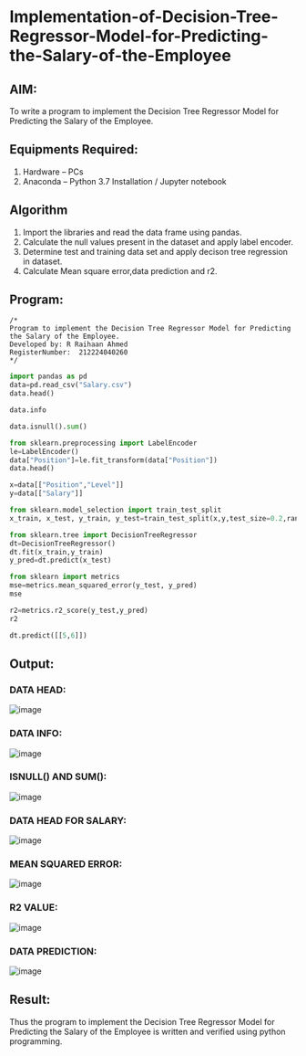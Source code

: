 # Implementation-of-Decision-Tree-Regressor-Model-for-Predicting-the-Salary-of-the-Employee

## AIM:
To write a program to implement the Decision Tree Regressor Model for Predicting the Salary of the Employee.

## Equipments Required:
1. Hardware – PCs
2. Anaconda – Python 3.7 Installation / Jupyter notebook

## Algorithm
1. Import the libraries and read the data frame using pandas.
2. Calculate the null values present in the dataset and apply label encoder.
3. Determine test and training data set and apply decison tree regression in dataset.
4. Calculate Mean square error,data prediction and r2.

## Program:
```
/*
Program to implement the Decision Tree Regressor Model for Predicting the Salary of the Employee.
Developed by: R Raihaan Ahmed
RegisterNumber:  212224040260
*/
```
```py
import pandas as pd
data=pd.read_csv("Salary.csv")
data.head()

data.info

data.isnull().sum()

from sklearn.preprocessing import LabelEncoder
le=LabelEncoder()
data["Position"]=le.fit_transform(data["Position"])
data.head()

x=data[["Position","Level"]]
y=data[["Salary"]]

from sklearn.model_selection import train_test_split
x_train, x_test, y_train, y_test=train_test_split(x,y,test_size=0.2,random_state=2)

from sklearn.tree import DecisionTreeRegressor
dt=DecisionTreeRegressor()
dt.fit(x_train,y_train)
y_pred=dt.predict(x_test)

from sklearn import metrics
mse=metrics.mean_squared_error(y_test, y_pred)
mse

r2=metrics.r2_score(y_test,y_pred)
r2

dt.predict([[5,6]])

```

## Output:

### DATA HEAD:
![image](https://github.com/user-attachments/assets/96ac83d1-9ef1-4df7-b802-ef0422b591eb)


### DATA INFO:
![image](https://github.com/user-attachments/assets/ee13ebd8-a0cf-443f-90ef-04e97e90b3cf)


### ISNULL() AND SUM():
![image](https://github.com/user-attachments/assets/d8081e47-49c2-4167-87e4-7fc5ac9aa6a2)


### DATA HEAD FOR SALARY:
![image](https://github.com/user-attachments/assets/8bc5407f-e1c5-46cc-85b3-2f219e8f391e)


### MEAN SQUARED ERROR:
![image](https://github.com/user-attachments/assets/b65894a6-d2f5-4961-a063-8437c3c2a641)


### R2 VALUE:
![image](https://github.com/user-attachments/assets/507fc1cc-ede7-4be9-9570-a97a686999a2)


### DATA PREDICTION:
![image](https://github.com/user-attachments/assets/ddc16c8a-2537-4a95-8532-112c392d44e7)




## Result:
Thus the program to implement the Decision Tree Regressor Model for Predicting the Salary of the Employee is written and verified using python programming.
